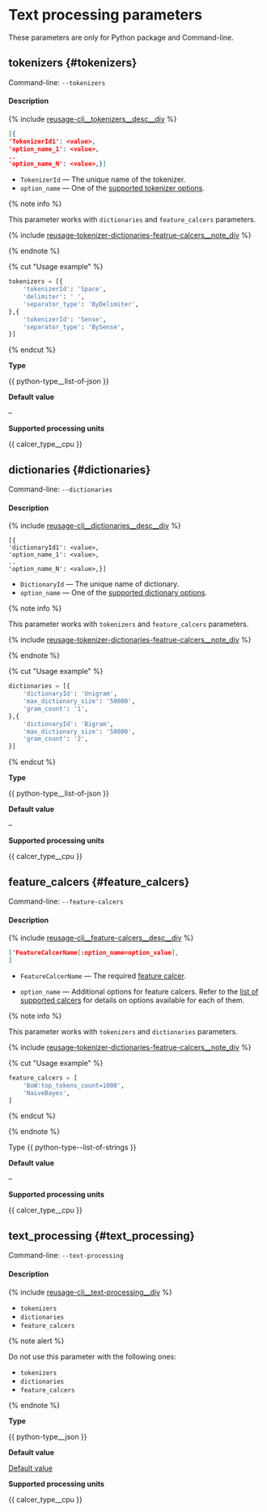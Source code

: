 # Text processing parameters

These parameters are only for Python package and Command-line.

## tokenizers {#tokenizers}

Command-line: `--tokenizers`

#### Description

{% include [reusage-cli__tokenizers__desc__div](../../_includes/work_src/reusage/cli__tokenizers__desc__div.md) %}

```json
[{
'TokenizerId1': <value>,
'option_name_1': <value>,
..
'option_name_N': <value>,}]
```

- `TokenizerId` — The unique name of the tokenizer.
- `option_name` — One of the [supported tokenizer options](../../references/tokenizer_options.md).

{% note info %}

This parameter works with `dictionaries` and `feature_calcers` parameters.

{% include [reusage-tokenizer-dictionaries-featrue-calcers__note_div](../../_includes/work_src/reusage/tokenizer-dictionaries-featrue-calcers__note_div.md) %}

{% endnote %}

{% cut "Usage example" %}

```python
tokenizers = [{
	'tokenizerId': 'Space',
	'delimiter': ' ',
	'separator_type': 'ByDelimiter',
},{
	'tokenizerId': 'Sense',
	'separator_type': 'BySense',
}]
```

{% endcut %}

**Type**

{{ python-type__list-of-json }}

**Default value**

–

**Supported processing units**

{{ calcer_type__cpu }}


## dictionaries {#dictionaries}

Command-line: `--dictionaries`

#### Description

{% include [reusage-cli__dictionaries__desc__div](../../_includes/work_src/reusage/cli__dictionaries__desc__div.md) %}

```
[{
'dictionaryId1': <value>,
'option_name_1': <value>,
..
'option_name_N': <value>,}]
```

- `DictionaryId` — The unique name of dictionary.
- `option_name` — One of the [supported dictionary options](../../references/dictionaries_options.md).

{% note info %}

This parameter works with `tokenizers` and `feature_calcers` parameters.

{% include [reusage-tokenizer-dictionaries-featrue-calcers__note_div](../../_includes/work_src/reusage/tokenizer-dictionaries-featrue-calcers__note_div.md) %}

{% endnote %}

{% cut "Usage example" %}

```python
dictionaries = [{
	'dictionaryId': 'Unigram',
	'max_dictionary_size': '50000',
	'gram_count': '1',
},{
	'dictionaryId': 'Bigram',
	'max_dictionary_size': '50000',
	'gram_count': '2',
}]
```

{% endcut %}

**Type**

{{ python-type__list-of-json }}

**Default value**

–

**Supported processing units**

{{ calcer_type__cpu }}


## feature_calcers {#feature_calcers}

Command-line: `--feature-calcers`

#### Description

{% include [reusage-cli__feature-calcers__desc__div](../../_includes/work_src/reusage/cli__feature-calcers__desc__div.md) %}


```json
['FeatureCalcerName[:option_name=option_value],
]
```

- `FeatureCalcerName` — The required [feature calcer](../../references/text-processing__feature_calcers.md).

- `option_name` — Additional options for feature calcers. Refer to the [list of supported calcers](../../references/text-processing__feature_calcers.md) for details on options available for each of them.


{% note info %}

This parameter works with `tokenizers` and `dictionaries` parameters.

{% include [reusage-tokenizer-dictionaries-featrue-calcers__note_div](../../_includes/work_src/reusage/tokenizer-dictionaries-featrue-calcers__note_div.md) %}

{% cut "Usage example" %}

```python
feature_calcers = [
	'BoW:top_tokens_count=1000',
	'NaiveBayes',
]
```

{% endcut %}

{% endnote %}

Type
 {{ python-type--list-of-strings }}

**Default value**

–

**Supported processing units**

{{ calcer_type__cpu }}

## text_processing {#text_processing}

Command-line: `--text-processing`

#### Description

{% include [reusage-cli__text-processing__div](../../_includes/work_src/reusage/cli__text-processing__div.md) %}

- `tokenizers`
- `dictionaries`
- `feature_calcers`

{% note alert %}

Do not use this parameter with the following ones:

- `tokenizers`
- `dictionaries`
- `feature_calcers`

{% endnote %}

**Type**

{{ python-type__json }}

**Default value**

[Default value](../../references/text-processing__test-processing__default-value.md)

**Supported processing units**

{{ calcer_type__cpu }}

